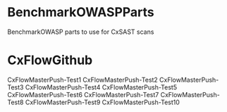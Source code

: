 # BenchmarkOWASPParts
BenchmarkOWASP parts to use for CxSAST scans 
# CxFlowGithub
CxFlowMasterPush-Test1
CxFlowMasterPush-Test2
CxFlowMasterPush-Test3
CxFlowMasterPush-Test4
CxFlowMasterPush-Test5
CxFlowMasterPush-Test6
CxFlowMasterPush-Test7
CxFlowMasterPush-Test8
CxFlowMasterPush-Test9
CxFlowMasterPush-Test10